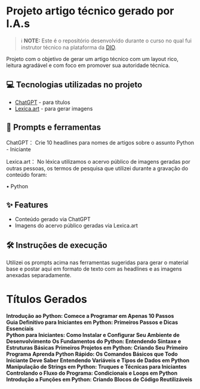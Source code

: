 # Projeto artigo técnico gerado por I.A.s


 > ℹ️ **NOTE:** Este é o repositório desenvolvido durante o curso no qual fui instrutor técnico na plataforma da [DIO](https://dio.me).

Projeto com o objetivo de gerar um artigo técnico com um layout rico, leitura agradável e com foco em promover sua autoridade técnica.

## 💻 Tecnologias utilizadas no projeto

- [ChatGPT](https://chat.openai.com/) - para títulos
- [Lexica.art](https://lexica.art/) - para gerar imagens

## 📄 Prompts e ferramentas


ChatGPT：
Crie 10 headlines para nomes de artigos sobre o assunto Python - Iniciante                                                                                     

Lexica.art：
No léxica utilizamos o acervo público de imagens geradas por outras pessoas, os termos de pesquisa que utilizei durante a gravação do conteúdo foram:

• Python



## ✨ Features

- Conteúdo gerado via ChatGPT
- Imagens do acervo público geradas via Lexica.art


## 🛠️ Instruções de execução

Utilizei os prompts acima nas ferramentas sugeridas para gerar o material base e postar aqui em formato de texto com as headlines e as imagens anexadas separadamente.


# Títulos Gerados

**Introdução ao Python: Comece a Programar em Apenas 10 Passos** <br>
**Guia Definitivo para Iniciantes em Python: Primeiros Passos e Dicas Essenciais** <br>
**Python para Iniciantes: Como Instalar e Configurar Seu Ambiente de Desenvolvimento**
**Os Fundamentos do Python: Entendendo Sintaxe e Estruturas Básicas**
**Primeiros Projetos em Python: Criando Seu Primeiro Programa**
**Aprenda Python Rápido: Os Comandos Básicos que Todo Iniciante Deve Saber**
**Entendendo Variáveis e Tipos de Dados em Python**
**Manipulação de Strings em Python: Truques e Técnicas para Iniciantes**
**Controlando o Fluxo do Programa: Condicionais e Loops em Python**
**Introdução a Funções em Python: Criando Blocos de Código Reutilizáveis**
